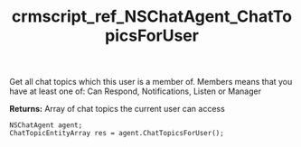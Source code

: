 ﻿---
title: crmscript_ref_NSChatAgent_ChatTopicsForUser
description: ChatTopicEntityArray ChatTopicsForUser()
intellisense: NSChatAgent.ChatTopicsForUser
keywords: NSChatAgent,ChatTopicsForUser
so.topic: reference
---

Get all chat topics which this user is a member of. Members means that you have at least one of: Can Respond, Notifications, Listen or Manager


**Returns:** Array of chat topics the current user can access

```crmscript
NSChatAgent agent;
ChatTopicEntityArray res = agent.ChatTopicsForUser();
```

